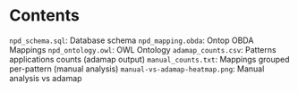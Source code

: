 # Contents

`npd_schema.sql`: Database schema
`npd_mapping.obda`: Ontop OBDA Mappings
`npd_ontology.owl`: OWL Ontology
`adamap_counts.csv`: Patterns applications counts (adamap output)
`manual_counts.txt`: Mappings grouped per-pattern (manual analysis)
`manual-vs-adamap-heatmap.png`: Manual analysis vs adamap
